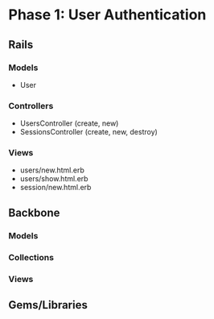# Phase 1: User Authentication

## Rails
### Models
* User

### Controllers
* UsersController (create, new)
* SessionsController (create, new, destroy)

### Views
* users/new.html.erb
* users/show.html.erb
* session/new.html.erb

## Backbone
### Models

### Collections

### Views

## Gems/Libraries
